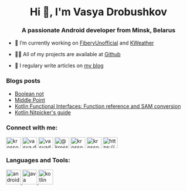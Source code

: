 <h1 align="center">Hi 👋, I'm Vasya Drobushkov</h1>
<h3 align="center">A passionate Android developer from Minsk, Belarus</h3>

- 🔭 I’m currently working on [FiberyUnofficial](https://github.com/krossovochkin/FiberyUnofficial) and [KWeather](https://github.com/krossovochkin/KWeather)

- 👨‍💻 All of my projects are available at [Github](https://github.com/krossovochkin?tab=repositories)

- 📝 I regulary write articles on [my blog](https://krossovochkin.github.io)

### Blogs posts
<!-- BLOG-POST-LIST:START -->
- [Boolean not](https://krossovochkin.github.io/posts/2020_10_31_boolean_not/)
- [Middle Point](https://krossovochkin.github.io/posts/2020_10_28_middle_point/)
- [Kotlin Functional Interfaces: Function reference and SAM conversion](https://krossovochkin.github.io/posts/2020_10_17_kotlin_functional_interfaces_function_references_and_sam_conversion/)
- [Kotlin Nitpicker's guide](https://krossovochkin.github.io/posts/2020_10_14_kotlin_nitpickers_guide/)
<!-- BLOG-POST-LIST:END -->

<h3 align="left">Connect with me:</h3>
<p align="left">
<a href="https://twitter.com/krossovochkin" target="blank"><img align="center" src="https://cdn.jsdelivr.net/npm/simple-icons@3.0.1/icons/twitter.svg" alt="krossovochkin" height="30" width="40" /></a>
<a href="https://linkedin.com/in/vasya.drobushkov" target="blank"><img align="center" src="https://cdn.jsdelivr.net/npm/simple-icons@3.0.1/icons/linkedin.svg" alt="vasya.drobushkov" height="30" width="40" /></a>
<a href="https://fb.com/vasyadrobushkov" target="blank"><img align="center" src="https://cdn.jsdelivr.net/npm/simple-icons@3.0.1/icons/facebook.svg" alt="vasyadrobushkov" height="30" width="40" /></a>
<a href="https://medium.com/@krossovochkin" target="blank"><img align="center" src="https://cdn.jsdelivr.net/npm/simple-icons@3.0.1/icons/medium.svg" alt="@krossovochkin" height="30" width="40" /></a>
<a href="https://www.hackerrank.com/krossovochkin" target="blank"><img align="center" src="https://cdn.jsdelivr.net/npm/simple-icons@3.0.1/icons/hackerrank.svg" alt="krossovochkin" height="30" width="40" /></a>
<a href="https://www.leetcode.com/krossovochkin" target="blank"><img align="center" src="https://cdn.jsdelivr.net/npm/simple-icons@3.0.1/icons/leetcode.svg" alt="krossovochkin" height="30" width="40" /></a>
<a href="https://krossovochkin.github.io/index.xml" target="blank"><img align="center" src="https://cdn.jsdelivr.net/npm/simple-icons@3.0.1/icons/rss.svg" alt="https://krossovochkin.github.io/index.xml" height="30" width="40" /></a>
</p>

<h3 align="left">Languages and Tools:</h3>
<p align="left"> <a href="https://developer.android.com" target="_blank"> <img src="https://devicons.github.io/devicon/devicon.git/icons/android/android-original-wordmark.svg" alt="android" width="40" height="40"/> </a> <a href="https://www.java.com" target="_blank"> <img src="https://devicons.github.io/devicon/devicon.git/icons/java/java-original-wordmark.svg" alt="java" width="40" height="40"/> </a> <a href="https://kotlinlang.org" target="_blank"> <img src="https://www.vectorlogo.zone/logos/kotlinlang/kotlinlang-icon.svg" alt="kotlin" width="40" height="40"/> </a> </p>

